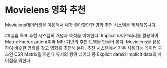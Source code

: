 # Movielens 영화 추천
Movielens데이터셋을 이용해서 내가 좋아할만한 영화 추천 시스템을 제작해봅니다.

##실습 목표
추천 시스템의 개념과 목적을 이해한다.
Implicit 라이브러리를 활용하여 Matrix Factorization(이하 MF) 기반의 추천 모델을 만들어 본다.
Movielens을 활용하여 비슷한 영화를 찾고 영화를 추천해 본다.
추천 시스템에서 자주 사용되는 데이터 구조인 CSR Matrix을 익힌다
유저의 행위 데이터 중 Explicit data와 Implicit data의 차이점을 익힌다.
